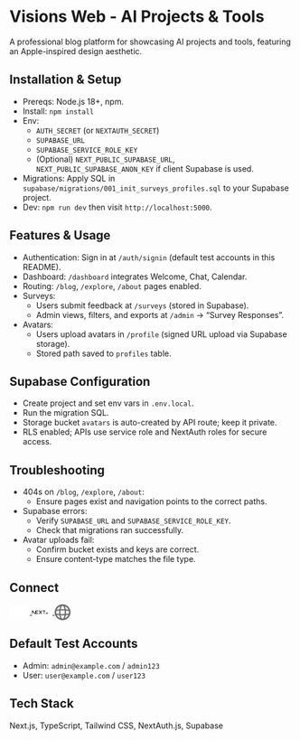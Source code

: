 # Visions Web - AI Projects & Tools

A professional blog platform for showcasing AI projects and tools, featuring an Apple-inspired design aesthetic.

## Installation & Setup

- Prereqs: Node.js 18+, npm.
- Install: `npm install`
- Env:
  - `AUTH_SECRET` (or `NEXTAUTH_SECRET`)
  - `SUPABASE_URL`
  - `SUPABASE_SERVICE_ROLE_KEY`
  - (Optional) `NEXT_PUBLIC_SUPABASE_URL`, `NEXT_PUBLIC_SUPABASE_ANON_KEY` if client Supabase is used.
- Migrations: Apply SQL in `supabase/migrations/001_init_surveys_profiles.sql` to your Supabase project.
- Dev: `npm run dev` then visit `http://localhost:5000`.

## Features & Usage

- Authentication: Sign in at `/auth/signin` (default test accounts in this README).
- Dashboard: `/dashboard` integrates Welcome, Chat, Calendar.
- Routing: `/blog`, `/explore`, `/about` pages enabled.
- Surveys:
  - Users submit feedback at `/surveys` (stored in Supabase).
  - Admin views, filters, and exports at `/admin` → “Survey Responses”.
- Avatars:
  - Users upload avatars in `/profile` (signed URL upload via Supabase storage).
  - Stored path saved to `profiles` table.

## Supabase Configuration

- Create project and set env vars in `.env.local`.
- Run the migration SQL.
- Storage bucket `avatars` is auto-created by API route; keep it private.
- RLS enabled; APIs use service role and NextAuth roles for secure access.

## Troubleshooting

- 404s on `/blog`, `/explore`, `/about`:
  - Ensure pages exist and navigation points to the correct paths.
- Supabase errors:
  - Verify `SUPABASE_URL` and `SUPABASE_SERVICE_ROLE_KEY`.
  - Check that migrations ran successfully.
- Avatar uploads fail:
  - Confirm bucket exists and keys are correct.
  - Ensure content-type matches the file type.

## Connect

<a href="https://twitter.com/yourprofile" target="_blank" rel="noopener">
  <img src="public/vercel.svg" alt="Twitter" width="28" style="vertical-align:middle; margin-right:8px;" />
</a>
<a href="https://github.com/yourprofile" target="_blank" rel="noopener">
  <img src="public/next.svg" alt="GitHub" width="28" style="vertical-align:middle; margin-right:8px;" />
</a>
<a href="https://www.linkedin.com/in/yourprofile" target="_blank" rel="noopener">
  <img src="public/globe.svg" alt="LinkedIn" width="28" style="vertical-align:middle; margin-right:8px;" />
</a>

## Default Test Accounts
- Admin: `admin@example.com` / `admin123`
- User: `user@example.com` / `user123`

## Tech Stack
Next.js, TypeScript, Tailwind CSS, NextAuth.js, Supabase
